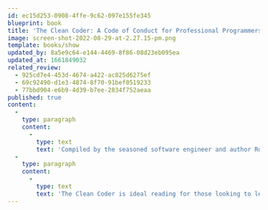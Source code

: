 ```yaml
---
id: ec15d253-0908-4ffe-9c62-097e155fe345
blueprint: book
title: 'The Clean Coder: A Code of Conduct for Professional Programmers'
image: screen-shot-2022-08-29-at-2.27.15-pm.png
template: books/show
updated_by: 8a5e9c64-e144-4469-8f86-08d23eb095ea
updated_at: 1661849032
related_review:
  - 925cd7e4-453d-4674-a422-ac825d6275ef
  - 69c92490-d1e3-4874-8f70-91bef0519233
  - 77bbd904-e6b9-4d39-b7ee-2834f752aeaa
published: true
content:
  -
    type: paragraph
    content:
      -
        type: text
        text: 'Compiled by the seasoned software engineer and author Robert C. Martin a.k.a. Uncle Bob, The Clean Coder book covers the practices, techniques, and tools of true software craftsmanship. The book not only tells you how to write clean code but also how to build the attitude of a skilled professional programmer.'
  -
    type: paragraph
    content:
      -
        type: text
        text: 'The Clean Coder is ideal reading for those looking to learn the aspects of being a professional programmer in a hard-yet-efficient way. It is full of practical advice for everything related to programming, from coding and refactoring to testing.'
---
```

